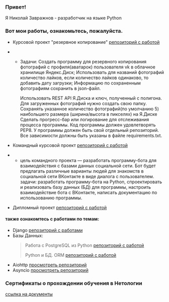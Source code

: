 ### Привет! 
Я Николай Завражнов - разработчик на языке Python
### Вот мои работы, ознакомьтесь, пожалуйста.
* Курсовой проект "резервное копирование" [репозиторий с работой](https://github.com/Nikolay-Zavrazhnov/course_project_1)
* * Задачи:
    Создать программу для резервного копирования фотографий с профиля(аватарок) пользователя vk в облачное хранилище Яндекс.Диск;
    Использовать для названий фотографий количество лайков, если количество лайков одинаково, то добавить дату загрузки;
    Информацию по сохраненным фотографиям сохранить в json-файл.

    Использовать REST API Я.Диска и ключ, полученный с полигона.
    Для загруженных фотографий нужно создать свою папку.
    Сохранять указанное количество фотографий(по умолчанию 5) наибольшего размера (ширина/высота в пикселях) на Я.Диске
    Сделать прогресс-бар или логирование для отслеживания процесса программы.
    Код программы должен удовлетворять PEP8.
    У программы должен быть свой отдельный репозиторий.
    Все зависимости должны быть указаны в файле requiremеnts.txt.

* Командный курсовой проект [репозиторий с работой](https://github.com/Nikolay-Zavrazhnov/VK_team_project)
* * цель командного проекта — разработать программу-бота для взаимодействия с базами данных социальной сети. Бот будет предлагать различные варианты         людей для знакомств в социальной сети ВКонтакте в виде диалога с пользователем.
задачи:
    разработать программу-бота на Python,
    спроектировать и реализовать базу данных (БД) для программы,
    настроить взаимодействие бота с ВКонтакте,
    написать документацию по использованию программы.

* Дипломный проект [репозиторий с работой](https://github.com/Nikolay-Zavrazhnov/python-final-diplom_nick/tree/nikolay)
#### также ознакомтесь с работами по темам:
* Django [репозиторий с работами](https://github.com/Nikolay-Zavrazhnov/DJANGO_1)
* Базы Данных:
  > Работа с PostgreSQL из Python [репозиторий с работой](https://github.com/Nikolay-Zavrazhnov/task_5_database)
  > 
  > Python и БД. ORM [репозиторий с работой](https://github.com/Nikolay-Zavrazhnov/Task_6_database)
* Aiohttp [просмотреть репозиторий](https://github.com/Nikolay-Zavrazhnov/Aiohttp)
* Asyncio [просмотреть репозиторий](https://github.com/Nikolay-Zavrazhnov/Swapi_asycio)

### Сертификаты о прохождении обучения в Нетологии
[ссылка на документы](https://github.com/Nikolay-Zavrazhnov/certificate_from_netology.git)
<!--
**Nikolay-Zavrazhnov/Nikolay-Zavrazhnov** is a ✨ _special_ ✨ repository because its `README.md` (this file) appears on your GitHub profile.

Here are some ideas to get you started:

- 🔭 I’m currently working on ...
- 🌱 I’m currently learning ...
- 👯 I’m looking to collaborate on ...
- 🤔 I’m looking for help with ...
- 💬 Ask me about ...
- 📫 How to reach me: ...
- 😄 Pronouns: ...
- ⚡ Fun fact: ...
-->
